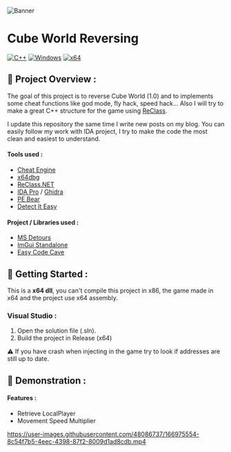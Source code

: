 ![Banner](https://user-images.githubusercontent.com/48086737/170087278-da09b7c6-0971-48f9-bfc9-558164330de7.png)

# Cube World Reversing

 [![C++](https://img.shields.io/badge/language-C%2B%2B-%23f34b7d.svg?style=for-the-badge&logo=appveyor)](https://en.wikipedia.org/wiki/C%2B%2B) [![Windows](https://img.shields.io/badge/platform-Windows-0078d7.svg?style=for-the-badge&logo=appveyor)](https://en.wikipedia.org/wiki/Microsoft_Windows) [![x64](https://img.shields.io/badge/arch-x64-green.svg?style=for-the-badge&logo=appveyor)](https://en.wikipedia.org/wiki/X64)

## :open_book: Project Overview :

The goal of this project is to reverse Cube World (1.0) and to implements some cheat functions like god mode, fly hack, speed hack... Also I will try to make a great C++ structure for the game using [ReClass](https://github.com/ReClassNET/ReClass.NET).

I update this repository the same time I write new posts on my blog. You can easily follow my work with IDA project, I try to make the code the most clean and easiest to understand.

#### Tools used :

- [Cheat Engine](https://www.cheatengine.org)
- [x64dbg](https://x64dbg.com)
- [ReClass.NET](https://github.com/ReClassNET/ReClass.NET)
- [IDA Pro](https://hex-rays.com/ida-pro/) / [Ghidra](https://ghidra-sre.org/)
- [PE Bear](https://github.com/hasherezade/pe-bear-releases)
- [Detect It Easy](https://github.com/horsicq/Detect-It-Easy)

#### Project / Libraries used :

- [MS Detours](https://github.com/microsoft/Detours)
- [ImGui Standalone](https://github.com/adamhlt/ImGui-Standalone)
- [Easy Code Cave](https://github.com/adamhlt/Easy-Code-Cave)

## :rocket: Getting Started :

This is a **x64 dll**, you can't compile this project in x86, the game made in x64 and the project use x64 assembly.

### Visual Studio :

1. Open the solution file (.sln).
2. Build the project in Release (x64)

⚠️ If you have crash when injecting in the game try to look if addresses are still up to date.

## 🧪 Demonstration :

#### Features :

- Retrieve LocalPlayer
- Movement Speed Multiplier

https://user-images.githubusercontent.com/48086737/166975554-8c54f7b5-4eec-4398-87f2-8009d1ad8cdb.mp4
